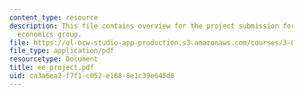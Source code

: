 ```yaml
---
content_type: resource
description: This file contains overview for the project submission for engineering
  economics group.
file: https://ol-ocw-studio-app-production.s3.amazonaws.com/courses/3-080-economic-environmental-issues-in-materials-selection-fall-2005/ca3a6ea2f7f1c052e1688e1c39e645d0_ee_project.pdf
file_type: application/pdf
resourcetype: Document
title: ee_project.pdf
uid: ca3a6ea2-f7f1-c052-e168-8e1c39e645d0
---
```

